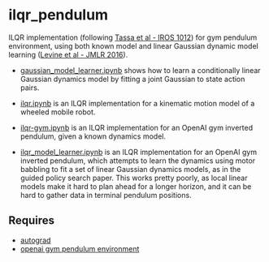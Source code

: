 # ilqr_pendulum
ILQR implementation (following [Tassa et al - IROS 1012](https://homes.cs.washington.edu/~todorov/papers/TassaIROS12.pdf)) for gym pendulum environment, using both known model and linear Gaussian dynamic model learning ([Levine et al - JMLR 2016](https://arxiv.org/pdf/1504.00702.pdf)).

* [gaussian_model_learner.ipynb](gaussian_model_learner.ipynb) shows how to learn a conditionally linear Gaussian dynamics model by fitting a joint Gaussian to state action pairs.

* [ilqr.ipynb](ilqr.ipynb) is an ILQR implementation for a kinematic motion model of a wheeled mobile robot.

* [ilqr-gym.ipynb](ilqr-gym.ipynb) is an ILQR implementation for an OpenAI gym inverted pendulum, given a known dynamics model.

* [ilqr_model_learner.ipynb](ilqr_model_learner.ipynb) is an ILQR implementation for an OpenAI gym inverted pendulum, which attempts to learn the dynamics using motor babbling to fit a set of linear Gaussian dynamics models, as in the guided policy search paper. This works pretty poorly, as local linear models make it hard to plan ahead for a longer horizon, and it can be hard to gather data in terminal pendulum positions.

## Requires

* [autograd](https://pypi.org/project/autograd/)
* [openai gym pendulum environment](https://github.com/openai/gym/wiki/Pendulum-v0)
